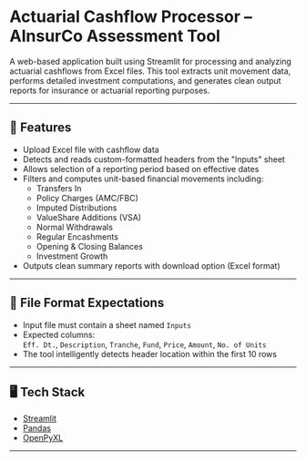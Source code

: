 # Actuarial Cashflow Processor – AInsurCo Assessment Tool

A web-based application built using Streamlit for processing and analyzing actuarial cashflows from Excel files. This tool extracts unit movement data, performs detailed investment computations, and generates clean output reports for insurance or actuarial reporting purposes.

---

## 🚀 Features

- Upload Excel file with cashflow data
- Detects and reads custom-formatted headers from the "Inputs" sheet
- Allows selection of a reporting period based on effective dates
- Filters and computes unit-based financial movements including:
  - Transfers In
  - Policy Charges (AMC/FBC)
  - Imputed Distributions
  - ValueShare Additions (VSA)
  - Normal Withdrawals
  - Regular Encashments
  - Opening & Closing Balances
  - Investment Growth
- Outputs clean summary reports with download option (Excel format)

---

## 📁 File Format Expectations

- Input file must contain a sheet named `Inputs`
- Expected columns:  
  `Eff. Dt.`, `Description`, `Tranche`, `Fund`, `Price`, `Amount`, `No. of Units`
- The tool intelligently detects header location within the first 10 rows

---

## 🖥️ Tech Stack

- [Streamlit](https://streamlit.io/)
- [Pandas](https://pandas.pydata.org/)
- [OpenPyXL](https://openpyxl.readthedocs.io/en/stable/)

---
